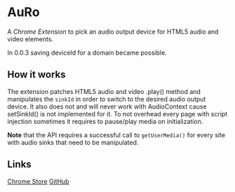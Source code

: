 # AuRo
A *Chrome Extension* to pick an audio output device for HTML5 audio and video elements.

In 0.0.3 saving deviceId for a domain became possible.

## How it works
The extension patches HTML5 audio and video .play() method and manipulates the `sinkId` in order to switch to the desired audio output device.
It also does not and will never work with AudioContext cause setSinkId() is not implemented for it.
To not overhead every page with script injection sometimes it requires to pause/play media on initialization.

**Note** that the API requires a successful call to `getUserMedia()` for every site with audio sinks that
need to be manipulated.
## Links
[Chrome Store](https://chrome.google.com/webstore/detail/auro-audio-output-device/hglnindfakmbhhkldompfjeknfapaceh)
[GitHub](https://github.com/ish-/AuRo)